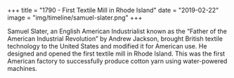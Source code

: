 +++
title = "1790 - First Textile Mill in Rhode Island"
date = "2019-02-22"
image = "img/timeline/samuel-slater.png"
+++

Samuel Slater, an English American Industrialist known as the “Father of the American Industrial Revolution” by Andrew Jackson, brought British textile technology to the United States and modified it for American use. He designed and opened the first textile mill in Rhode Island. This was the first American factory to successfully produce cotton yarn using water-powered machines.

<!--more-->
